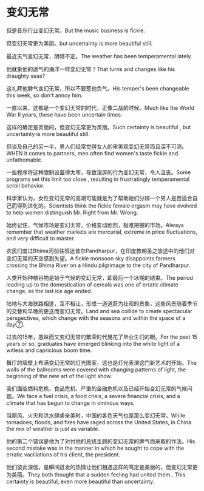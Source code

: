 # 变幻无常

<p><span class="chinese">但是音乐行业变幻无常。</span><span class="english">But the music business is fickle.</span></p>

<p><span class="chinese">但变幻无常更为美丽。</span><span class="english">but uncertainty is more beautiful still.</span></p>

<p><span class="chinese">最近天气变幻无常，阴晴不定。</span><span class="english">The weather has been temperamental lately.</span></p>

<p><span class="chinese">他就象他的透气的海洋一样变幻无常？</span><span class="english">That turns and changes like his draughty seas?</span></p>

<p><span class="chinese">这礼拜他脾气变幻无常，所以不要惹他负气。</span><span class="english">His temper's been changeable this week, so don't annoy him.</span></p>

<p><span class="chinese">一直以来，这都是一个变幻无常的时代，正像二战的时候。</span><span class="english">Much like the World War II years, these have been uncertain times.</span></p>

<p><span class="chinese">这样的确定是羙丽的，但变幻无常更为羙丽。</span><span class="english">Such certainty is beautiful , but uncertainty is more beautiful still.</span></p>

<p><span class="chinese">但谈及自己的另一半，男人们经常觉得女人的审美观变幻无常而且深不可测。</span><span class="english">WHEN it comes to partners, men often find women's taste fickle and unfathomable.</span></p>

<p><span class="chinese">一些程序将这种限制设置得太窄，导致滚屏的行为变幻无常，令人沮丧。</span><span class="english">Some programs set this limit too close , resulting in frustratingly temperamental scroll behavior.</span></p>

<p><span class="chinese">科学家认为，女性变幻无常的高潮可能就是为了帮助她们分辨一个男人是否适合自己而得到进化的。</span><span class="english">Scientists think the fickle female orgasm may have evolved to help women distinguish Mr. Right from Mr. Wrong.</span></p>

<p><span class="chinese">始终记住，气候市场是变幻无常，价格变动剧烈，极难把握的市场。</span><span class="english">Always remember that weather markets are mercurial, extreme in price fluctuations, and very difficult to master.</span></p>

<p><span class="chinese">农民们度过Bhima河前往班达普尔Pandharpur，在印度教朝圣之旅途中的他们对变幻无常的天空感到失望。</span><span class="english">A fickle monsoon sky disappoints farmers crossing the Bhima River on a Hindu pilgrimage to the city of Pandharpur.</span></p>

<p><span class="chinese">人类开始种植谷物是始于气候的变幻无常，即最后一个冰期的结束。</span><span class="english">The period leading up to the domestication of cereals was one of erratic climate change, as the last ice age ended.</span></p>

<p><span class="chinese">陆地与大海狭路相逢，互不相让，形成一道道蔚为壮观的景象，这些风景随着季节的交替和早晚的更迭而变幻无常。</span><span class="english">Land and sea collide to create spectacular perspectives, which change with the seasons and within the space of a day⑦.</span></p>

<p><span class="chinese">过去的15年，愚昧而又变幻无常的繁荣时代晃花了毕业生们的眼。</span><span class="english">For the past 15 years or so, graduates have emerged blinking into the white light of a witless and capricious boom time.</span></p>

<p><span class="chinese">舞厅的墙壁上布满变幻无常的灯光图案，这也是灯光表演这门新艺术的开始。</span><span class="english">The walls of the ballrooms were covered with changing patterns of light, the beginning of the new art of the light show.</span></p>

<p><span class="chinese">我们面临燃料危机、食品危机、严重的金融危机以及已经开始变幻无常的气候问题。</span><span class="english">We face a fuel crisis, a food crisis, a severe financial crisis, and a climate that has begun to change in ominous ways.</span></p>

<p><span class="chinese">当飓风、火灾和洪水肆虐全美时，中国的各色天气也是那么变幻无常。</span><span class="english">While tornadoes, floods, and fires have raged across the United States, in China the mix of weather is just as variable.</span></p>

<p><span class="chinese">他的第二个错误是他为了对付他的总统主顾的变幻无常的脾气而采取的作法。</span><span class="english">His second mistake was in the manner in which he sought to cope with the erratic vacillations of his client, the president.</span></p>

<p><span class="chinese">他们彼此深信，是瞬间迸发的热情让他们相遇这样的笃定是美丽的，但变幻无常更为美丽。</span><span class="english">They both thought that a sudden feeling had united them . This certainty is beautiful, even more beautiful than uncertainty.</span></p>

